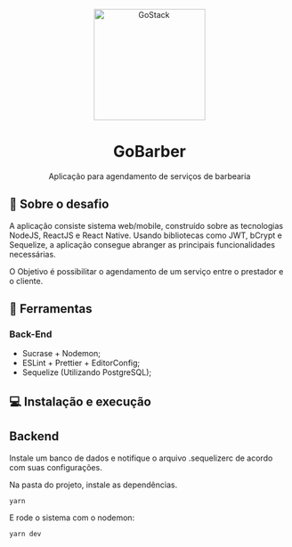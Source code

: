 <p align="center">
    <img alt="GoStack" src="https://rocketseat-cdn.s3-sa-east-1.amazonaws.com/bootcamp-header.png" width="200px" />
</p>

<h1 align="center">
  GoBarber
</h1>

<p align="center">Aplicação para agendamento de serviços de barbearia</p>


## :rocket: Sobre o desafio

A aplicação consiste sistema web/mobile, construído sobre as tecnologias NodeJS, ReactJS e React Native. Usando bibliotecas como JWT, bCrypt e Sequelize, a aplicação consegue abranger as principais funcionalidades necessárias.

O Objetivo é possibilitar o agendamento de um serviço entre o prestador e o cliente.


## :pushpin: Ferramentas

### Back-End

- Sucrase + Nodemon;
- ESLint + Prettier + EditorConfig;
- Sequelize (Utilizando PostgreSQL);


## :computer: Instalação e execução

## Backend

Instale um banco de dados e notifique o arquivo .sequelizerc de acordo com suas configurações.

Na pasta do projeto, instale as dependências.

```
yarn
```

E rode o sistema com o nodemon:

```
yarn dev
```
